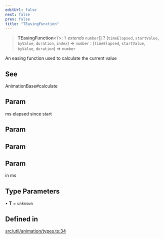 ```yaml
---
editUrl: false
next: false
prev: false
title: "TEasingFunction"
---
```


> **TEasingFunction**\<`T`\>: `T` *extends* `number`[] ? (`timeElapsed`, `startValue`, `byValue`, `duration`, `index`) => `number` : (`timeElapsed`, `startValue`, `byValue`, `duration`) => `number`

An easing function used to calculate the current value

## See

AnimationBase#calculate

## Param

ms elapsed since start

## Param

## Param

## Param

in ms

## Type Parameters

• **T** = `unknown`

## Defined in

[src/util/animation/types.ts:34](https://github.com/fabricjs/fabric.js/blob/a0b4adf41e0a1fd81824114cedd4c32bfb8cac25/src/util/animation/types.ts#L34)
